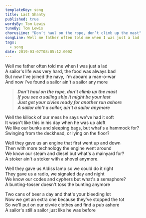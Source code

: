 ```yaml
---
templateKey: song
title: Last Shanty
published: true
wordsBy: Tom Lewis
tuneBy: Tom Lewis
chorusLine: "Don’t haul on the rope, don’t climb up the mast"
songLine: Well me father often told me when I was just a lad
tags:
  - song
date: 2019-03-07T08:05:12.000Z
---
```

Well me father often told me when I was just a lad\
A sailor's life was very hard, the food was always bad\
But now I've joined the navy, I'm aboard a man-o-war\
And now I've found a sailor ain't a sailor any more

> ***Don't haul on the rope, don't climb up the mast***\
> ***If you see a sailing ship it might be your last***\
> ***Just get your civies ready for another run ashore***\
> ***A sailor ain't a sailor, ain't a sailor anymore***

Well the killock of our mess he says we've had it soft\
It wasn't like this in his day when he was up aloft\
We like our bunks and sleeping bags, but what's a hammock for?\
Swinging from the deckhead, or lying on the floor?

Well they gave us an engine that first went up and down\
Then with more technology the engine went around\
We know our steam and diesel but what's a mainyard for?\
A stoker ain't a stoker with a shovel anymore.

Well they gave us Aldiss lamp so we could do it right\
They gave us a radio, we signaled day and night\
We know our codes and cyphers but what's a semaphore?\
A bunting-tosser doesn't toss the bunting anymore

Two cans of beer a day and that's your bleeding lot\
Now we get an extra one because they've stopped the tot\
So we'll put on our civvie clothes and find a pub ashore\
A sailor's still a sailor just like he was before
